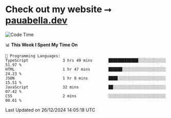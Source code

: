# Check out my website ⭢ [pauabella.dev](https://pauabella.dev)

<!--START_SECTION:waka-->
![Code Time](http://img.shields.io/badge/Code%20Time-3%2C990%20hrs%2035%20mins-blue)

📊 **This Week I Spent My Time On** 

```text
💬 Programming Languages: 
TypeScript               3 hrs 49 mins       █████████████░░░░░░░░░░░░   51.97 % 
HTML                     1 hr 47 mins        ██████░░░░░░░░░░░░░░░░░░░   24.23 % 
JSON                     1 hr 8 mins         ████░░░░░░░░░░░░░░░░░░░░░   15.51 % 
JavaScript               32 mins             ██░░░░░░░░░░░░░░░░░░░░░░░   07.42 % 
CSS                      2 mins              ░░░░░░░░░░░░░░░░░░░░░░░░░   00.61 % 
```


 Last Updated on 26/12/2024 14:05:18 UTC
<!--END_SECTION:waka-->
